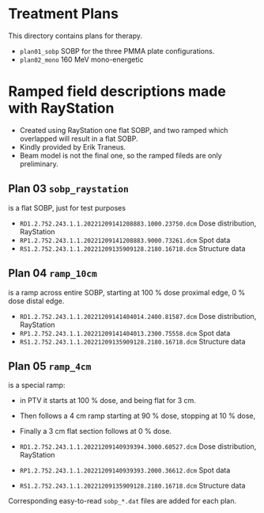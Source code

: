 # Treatment Plans
This directory contains plans for therapy.

- `plan01_sobp` SOBP for the three PMMA plate configurations.
- `plan02_mono` 160 MeV mono-energetic

# Ramped field descriptions made with RayStation

- Created using RayStation one flat SOBP, and two ramped which overlapped will result in a flat SOBP.
- Kindly provided by Erik Traneus.
- Beam model is not the final one, so the ramped fileds are only preliminary.

## Plan 03 `sobp_raystation`
is a flat SOBP, just for test purposes

- `RD1.2.752.243.1.1.20221209141208883.1000.23750.dcm`  Dose distribution, RayStation
- `RP1.2.752.243.1.1.20221209141208883.9000.73261.dcm`  Spot data
- `RS1.2.752.243.1.1.20221209135909128.2180.16718.dcm`  Structure data

## Plan 04 `ramp_10cm`
is a ramp across entire SOBP, starting at 100 % dose proximal edge, 0 % dose distal edge.

- `RD1.2.752.243.1.1.20221209141404014.2400.81587.dcm`  Dose distribution, RayStation
- `RP1.2.752.243.1.1.20221209141404013.2300.75558.dcm`  Spot data
- `RS1.2.752.243.1.1.20221209135909128.2180.16718.dcm`  Structure data

## Plan 05 `ramp_4cm`
is a special ramp:
- in PTV it starts at 100 % dose, and being flat for 3 cm.
- Then follows a 4 cm ramp starting at 90 % dose, stopping at 10 % dose,
- Finally a 3 cm flat section follows at 0 % dose.

- `RD1.2.752.243.1.1.20221209140939394.3000.60527.dcm`  Dose distribution, RayStation
- `RP1.2.752.243.1.1.20221209140939393.2000.36612.dcm`  Spot data
- `RS1.2.752.243.1.1.20221209135909128.2180.16718.dcm`  Structure data

Corresponding easy-to-read `sobp_*.dat` files are added for each plan.
